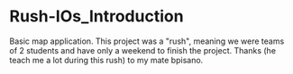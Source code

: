 # Rush-IOs_Introduction
Basic map application. This project was a "rush", meaning we were teams of 2 students and have only a weekend to finish the project.
Thanks (he teach me a lot during this rush) to my mate bpisano.
